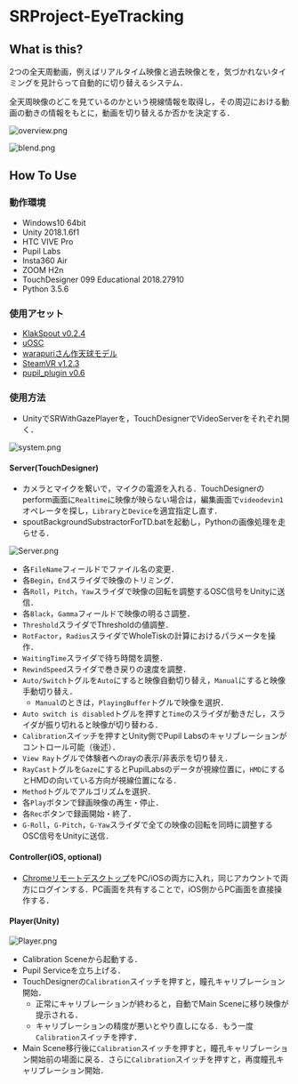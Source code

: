 # SRProject-EyeTracking

## What is this?

2つの全天周動画，例えばリアルタイム映像と過去映像とを，気づかれないタイミングを見計らって自動的に切り替えるシステム．

全天周映像のどこを見ているのかという視線情報を取得し，その周辺における動画の動きの情報をもとに，動画を切り替えるか否かを決定する．

![overview.png](https://github.com/inamilab/EyeHacker/blob/develop/images/overview.png)

![blend.png](https://github.com/inamilab/SRProject-EyeTracking/blob/develop/images/blend.png)

## How To Use

### 動作環境

* Windows10 64bit
* Unity 2018.1.6f1
* HTC VIVE Pro
* Pupil Labs
* Insta360 Air
* ZOOM H2n
* TouchDesigner 099 Educational 2018.27910
* Python 3.5.6

### 使用アセット

* [KlakSpout v0.2.4](https://github.com/keijiro/KlakSpout)
* [uOSC](https://github.com/hecomi/uOSC)
* [warapuriさん作天球モデル](http://warapuri.com/post/131599525953/unity%E3%81%A8oculus%E3%81%A7360%E5%BA%A6%E3%83%91%E3%83%8E%E3%83%A9%E3%83%9E%E5%85%A8%E5%A4%A9%E5%91%A8%E5%8B%95%E7%94%BB%E3%82%92%E8%A6%8B%E3%82%8B%E6%96%B9%E6%B3%95%E7%84%A1%E6%96%99%E7%B7%A8)
* [SteamVR v1.2.3](https://github.com/ValveSoftware/steamvr_unity_plugin/releases/tag/1.2.3)
* [pupil_plugin v0.6](https://github.com/pupil-labs/hmd-eyes/releases)

### 使用方法

* UnityでSRWithGazePlayerを，TouchDesignerでVideoServerをそれぞれ開く．

![system.png](https://github.com/inamilab/EyeHacker/blob/develop/images/system.png)

#### Server(TouchDesigner)

* カメラとマイクを繋いで，マイクの電源を入れる．TouchDesignerのperform画面に`Realtime`に映像が映らない場合は，編集画面で`videodevin1`オペレータを探し，`Library`と`Device`を適宜指定し直す．
* spoutBackgroundSubstractorForTD.batを起動し，Pythonの画像処理を走らせる．

![Server.png](https://github.com/inamilab/SRProject-EyeTracking/blob/develop/images/Server.png)

* 各`FileName`フィールドでファイル名の変更．
* 各`Begin`，`End`スライダで映像のトリミング．
* 各`Roll`，`Pitch`，`Yaw`スライダで映像の回転を調整するOSC信号をUnityに送信．
* 各`Black`，`Gamma`フィールドで映像の明るさ調整．
* `Threshold`スライダでThresholdの値調整．
* `RotFactor`，`Radius`スライダでWholeTiskの計算におけるパラメータを操作．
* `WaitingTime`スライダで待ち時間を調整．
* `RewindSpeed`スライダで巻き戻りの速度を調整．
* `Auto/Switch`トグルを`Auto`にすると映像自動切り替え，`Manual`にすると映像手動切り替え．
  * `Manual`のときは，`PlayingBuffer`トグルで映像を選択．
* `Auto switch is disabled`トグルを押すと`Time`のスライダが動きだし，スライダが振り切れると映像が切り替わる．
* `Calibration`スイッチを押すとUnity側でPupil Labsのキャリブレーションがコントロール可能（後述）． 
* `View Ray`トグルで体験者へのrayの表示/非表示を切り替え．
* `RayCast`トグルを`Gaze`にするとPupilLabsのデータが視線位置に，`HMD`にするとHMDの向いている方向が視線位置になる．
* `Method`トグルでアルゴリズムを選択．
* 各`Play`ボタンで録画映像の再生・停止．
* 各`Rec`ボタンで録画開始・終了．
* `G-Roll`，`G-Pitch`，`G-Yaw`スライダで全ての映像の回転を同時に調整するOSC信号をUnityに送信．

#### Controller(iOS, optional)

* [Chromeリモートデスクトップ](https://apps.apple.com/jp/app/chrome-%E3%83%AA%E3%83%A2%E3%83%BC%E3%83%88-%E3%83%87%E3%82%B9%E3%82%AF%E3%83%88%E3%83%83%E3%83%97/id944025852)をPC/iOSの両方に入れ，同じアカウントで両方にログインする．PC画面を共有することで，iOS側からPC画面を直接操作する．

#### Player(Unity)

![Player.png](https://github.com/inamilab/SRProject-EyeTracking/blob/develop/images/Player.png)

* Calibration Sceneから起動する．
* Pupil Serviceを立ち上げる．
* TouchDesignerの`Calibration`スイッチを押すと，瞳孔キャリブレーション開始．
  * 正常にキャリブレーションが終わると，自動でMain Sceneに移り映像が提示される．
  * キャリブレーションの精度が悪いとやり直しになる．もう一度`Calibration`スイッチを押す．
* Main Scene移行後に`Calibration`スイッチを押すと，瞳孔キャリブレーション開始前の場面に戻る．さらに`Calibration`スイッチを押すと，再度瞳孔キャリブレーション開始．

